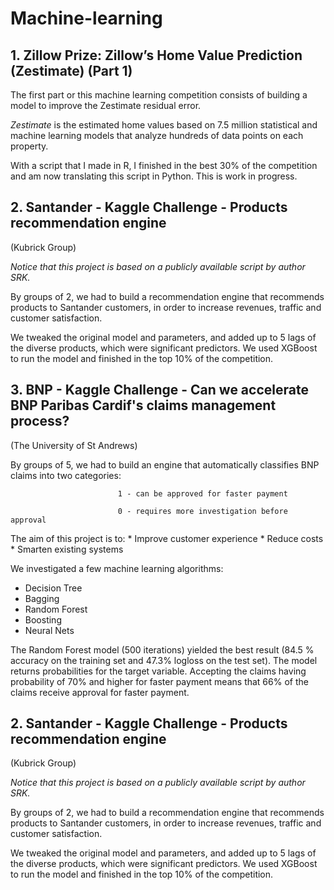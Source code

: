 # Machine-learning

## 1. Zillow Prize: Zillow’s Home Value Prediction (Zestimate) (Part 1)

The first part or this machine learning competition consists of building a model to improve the Zestimate residual error.

*Zestimate* is the estimated home values based on 7.5 million statistical and machine learning models that analyze hundreds of data points on each property.

With a script that I made in R, I finished in the best 30% of the competition and am now translating this script in Python. This is work in progress.



## 2. Santander - Kaggle Challenge - Products recommendation engine
(Kubrick Group)

*Notice that this project is based on a publicly available script by author SRK.*

By groups of 2, we had to build a recommendation engine that recommends products  to Santander customers, in order to increase 
revenues, traffic and customer satisfaction. 

We tweaked the original model and parameters, and added up to 5 lags of the diverse products, which were significant predictors.
We used XGBoost to run the model and finished in the top 10% of the competition. 


## 3. BNP - Kaggle Challenge - Can we accelerate BNP Paribas Cardif's claims management process?
(The University of St Andrews)

By groups of 5, we had to build an engine that automatically classifies BNP claims into two categories: 

                            1 - can be approved for faster payment
  
                            0 - requires more investigation before approval

The aim of this project is to:    * Improve customer experience
                                  * Reduce costs
                                  * Smarten existing systems

  
We investigated a few machine learning algorithms:
  * Decision Tree
  * Bagging
  * Random Forest
  * Boosting 
  * Neural Nets
  
The Random Forest model (500 iterations) yielded the best result (84.5 % accuracy on the training set and 47.3% logloss on the 
test set). The model returns probabilities for the target variable. Accepting the claims having probability of 70% and higher 
for faster payment means that 66% of the claims receive approval for faster payment. 


## 2. Santander - Kaggle Challenge - Products recommendation engine
(Kubrick Group)

*Notice that this project is based on a publicly available script by author SRK.*

By groups of 2, we had to build a recommendation engine that recommends products  to Santander customers, in order to increase 
revenues, traffic and customer satisfaction. 

We tweaked the original model and parameters, and added up to 5 lags of the diverse products, which were significant predictors.
We used XGBoost to run the model and finished in the top 10% of the competition. 



